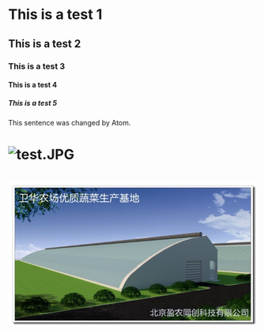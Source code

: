 # This is a test 1
## This is a test 2
### This is a test 3
#### This is a test 4
##### This is a test 5

This sentence was changed by Atom.

# ![test.JPG]()
# ![](i1.jpg)
